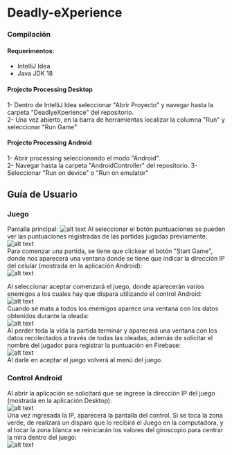 # Deadly-eXperience
### Compilación
#### Requerimentos: 
- IntelliJ Idea
- Java JDK 18
#### Projecto Processing Desktop
1- Dentro de IntelliJ Idea seleccionar "Abrir Proyecto" y navegar hasta la carpeta "DeadlyeXperience" del repositorio. <br/>
2- Una vez abierto, en la barra de herramientas localizar la columna "Run" y seleccionar "Run Game"
#### Projecto Processing Android
1- Abrir processing seleccionando el modo "Android". <br/>
2- Navegar hasta la carpeta "AndroidController" del repositorio.
3- Seleccionar "Run on device" o "Run on emulator"
## Guía de Usuario
### Juego
Pantalla principal:
![alt text](https://github.com/DavidHdezG/Deadly-eXperience/blob/main/readmeImgs/menuScreen.png?raw=true)
Al seleccionar el botón puntuaciones se pueden ver las puntuaciones registradas de las partidas jugadas previamente:<br/>
![alt text](https://github.com/DavidHdezG/Deadly-eXperience/blob/main/readmeImgs/scores.png?raw=true)<br/>
Para comenzar una partida, se tiene que clickear el botón "Start Game", donde nos aparecerá una ventana donde se tiene que indicar la dirección IP del celular (mostrada en la aplicación Android): <br/>
![alt text](https://github.com/DavidHdezG/Deadly-eXperience/blob/main/readmeImgs/ip.png?raw=true)

Al seleccionar aceptar comenzará el juego, donde aparecerán varios enemigos a los cuales hay que dispara utilizando el control Android: <br/>
![alt text](https://github.com/DavidHdezG/Deadly-eXperience/blob/main/readmeImgs/game.png?raw=true)<br/>
Cuando se mata a todos los enemigos aparece una ventana con los datos obtenidos durante la oleada: <br/>
![alt text](https://github.com/DavidHdezG/Deadly-eXperience/blob/main/readmeImgs/endWave.png?raw=true)<br/>
Al perder toda la vida la partida terminar y aparecerá una ventana con los datos recolectados a través de todas las oleadas, además de solicitar el nombre del jugador para registrar la puntuación en Firebase: <br/>
![alt text](https://github.com/DavidHdezG/Deadly-eXperience/blob/main/readmeImgs/death.png?raw=true)<br/>
Al darle en aceptar el juego volverá al menú del juego.

### Control Android
Al abrir la aplicación se solicitará que se ingrese la dirección IP del juego (mostrada en la aplicación Desktop): <br/>
![alt text](https://github.com/DavidHdezG/Deadly-eXperience/blob/main/readmeImgs/requestIP.jpeg?raw=true)<br/>
Una vez ingresada la IP, aparecerá la pantalla del control. Si se toca la zona verde, de realizará un disparo que lo recibirá el Juego en la computadora, y al tocar la zona blanca se reiniciarán los valores del giroscopio para centrar la mira dentro del juego:<br/>
![alt text](https://github.com/DavidHdezG/Deadly-eXperience/blob/main/readmeImgs/gun.jpeg?raw=true)
